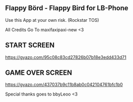 ## Flappy Börd - Flappy Bird for LB-Phone
Use this App at your own risk. (Rockstar TOS)


All Credits Go To maxifaxipaxi-new <3

## START SCREEN
https://gyazo.com/95c08c83cd27826b07b18e3edd433d71

## GAME OVER SCREEN
https://gyazo.com/437037b9c11b8ab0c042104761bfc1b0

Special thanks goes to bbyLeoo <3
